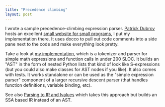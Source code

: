 ```yaml
---
title: "Precedence climbing"
layout: post
---
```


I wrote a sample precedence-climbing expression parser. [Patrick
Dubroy](https://dubroy.com/blog/) hosts an excellent [small website for small
programs](https://pdubroy.github.io/200andchange/), I put my implementation
there. It uses docco to pull out code comments into a side pane next to the
code and make everything look pretty.

Take a look at [my
implementation](https://pdubroy.github.io/200andchange/precedence-climbing/),
which is a tokenizer and parser for simple math expressions and function calls
in under 200 SLOC. It builds an "AST" in the form of nested Python lists that
kind of look like S-expressions (but you could also make classes for AST nodes
if you like). It also comes with tests. It works standalone or can be used
as the "simple expression parser" component of a larger recursive descent
parser (that handles function definitions, variable binding, etc).

See also [Parsing to IR and lvalues](/blog/ir-lvalues/) which takes this
approach but builds an SSA based IR instead of an AST.
